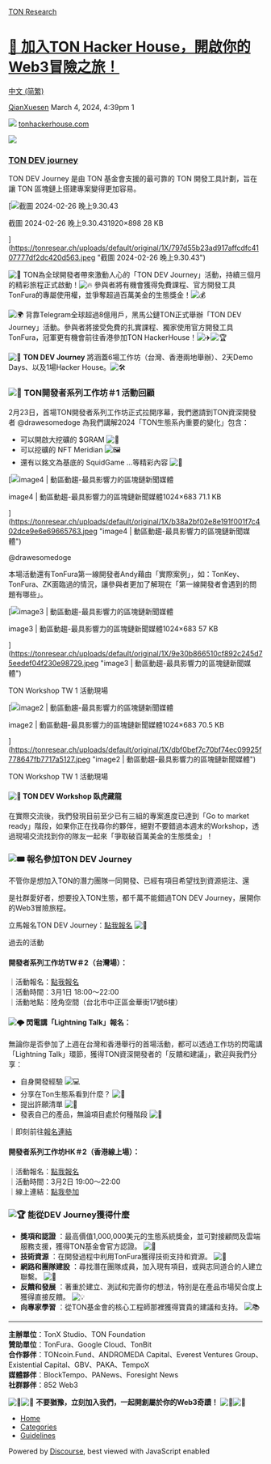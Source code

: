 [TON Research](/)

# [🌟 加入TON Hacker House，開啟你的Web3冒險之旅！](/t/ton-hacker-house-web3/509)

[中文 (简繁)](/c/zh/48) 

    

[QianXuesen](https://tonresear.ch/u/QianXuesen)   March 4, 2024, 4:39pm  1

![](https://tonresear.ch/uploads/default/original/1X/c2cad591381d37b7cf1e87f980d3ff220c4ab233.png) [tonhackerhouse.com](https://tonhackerhouse.com/zh-tc)

![](https://tonresear.ch/uploads/default/original/1X/4a4cc98c420d331646fefc0b2dcdb97557827c22.png)

### [TON DEV journey](https://tonhackerhouse.com/zh-tc)

TON DEV Journey 是由 TON 基金會支援的最可靠的 TON 開發工具計劃，旨在讓 TON 區塊鏈上搭建專案變得更加容易。

[![截圖 2024-02-26 晚上9.30.43](https://tonresear.ch/uploads/default/optimized/1X/797d55b23ad917affcdfc4107777df2dc420d563_2_690x322.jpeg)

截圖 2024-02-26 晚上9.30.431920×898 28 KB

](https://tonresear.ch/uploads/default/original/1X/797d55b23ad917affcdfc4107777df2dc420d563.jpeg "截圖 2024-02-26 晚上9.30.43")

![:tada:](https://tonresear.ch/images/emoji/twitter/tada.png?v=12 ":tada:") TON為全球開發者帶來激動人心的「TON DEV Journey」活動，持續三個月的精彩旅程正式啟動！![:fire:](https://tonresear.ch/images/emoji/twitter/fire.png?v=12 ":fire:") 參與者將有機會獲得免費課程、官方開發工具TonFura的專屬使用權，並爭奪超過百萬美金的生態獎金！![:moneybag:](https://tonresear.ch/images/emoji/twitter/moneybag.png?v=12 ":moneybag:")

![:earth_africa:](https://tonresear.ch/images/emoji/twitter/earth_africa.png?v=12 ":earth_africa:") 背靠Telegram全球超過8億用戶，黑馬公鏈TON正式舉辦「TON DEV Journey」活動。參與者將接受免費的扎實課程、獨家使用官方開發工具TonFura，冠軍更有機會前往香港參加TON HackerHouse！![:airplane:](https://tonresear.ch/images/emoji/twitter/airplane.png?v=12 ":airplane:")![:trophy:](https://tonresear.ch/images/emoji/twitter/trophy.png?v=12 ":trophy:")

![:date:](https://tonresear.ch/images/emoji/twitter/date.png?v=12 ":date:") **TON DEV Journey** 將涵蓋6場工作坊（台灣、香港兩地舉辦）、2天Demo Days、以及1場Hacker House。![:hammer_and_wrench:](https://tonresear.ch/images/emoji/twitter/hammer_and_wrench.png?v=12 ":hammer_and_wrench:")

### [](#ton1-1)![:rainbow:](https://tonresear.ch/images/emoji/twitter/rainbow.png?v=12 ":rainbow:") **TON開發者系列工作坊＃1 活動回顧**

2月23日，首場TON開發者系列工作坊正式拉開序幕，我們邀請到TON資深開發者 @drawesomedoge 為我們講解2024「TON生態系內重要的變化」包含：

*   可以開啟大挖礦的 $GRAM ![:gem:](https://tonresear.ch/images/emoji/twitter/gem.png?v=12 ":gem:")
*   可以挖礦的 NFT Meridian ![:framed_picture:](https://tonresear.ch/images/emoji/twitter/framed_picture.png?v=12 ":framed_picture:")
*   還有以銘文為基底的 SquidGame …等精彩內容 ![:squid:](https://tonresear.ch/images/emoji/twitter/squid.png?v=12 ":squid:")

[![image4 | 動區動趨-最具影響力的區塊鏈新聞媒體](https://tonresear.ch/uploads/default/optimized/1X/b38a2bf02e8e191f001f7c402dce9e6e69665763_2_690x460.jpeg)

image4 | 動區動趨-最具影響力的區塊鏈新聞媒體1024×683 71.1 KB

](https://tonresear.ch/uploads/default/original/1X/b38a2bf02e8e191f001f7c402dce9e6e69665763.jpeg "image4 | 動區動趨-最具影響力的區塊鏈新聞媒體")

@drawesomedoge

本場活動還有TonFura第一線開發者Andy藉由「實際案例」，如：TonKey、TonFura、ZK面臨過的情況，讓參與者更加了解現在「第一線開發者會遇到的問題有哪些」。

[![image3 | 動區動趨-最具影響力的區塊鏈新聞媒體](https://tonresear.ch/uploads/default/optimized/1X/9e30b866510cf892c245d75eedef04f230e98729_2_690x460.jpeg)

image3 | 動區動趨-最具影響力的區塊鏈新聞媒體1024×683 57 KB

](https://tonresear.ch/uploads/default/original/1X/9e30b866510cf892c245d75eedef04f230e98729.jpeg "image3 | 動區動趨-最具影響力的區塊鏈新聞媒體")

TON Workshop TW 1 活動現場

[![image2 | 動區動趨-最具影響力的區塊鏈新聞媒體](https://tonresear.ch/uploads/default/optimized/1X/dbf0bef7c70bf74ec09925f778647fb7717a5127_2_690x460.jpeg)

image2 | 動區動趨-最具影響力的區塊鏈新聞媒體1024×683 70.5 KB

](https://tonresear.ch/uploads/default/original/1X/dbf0bef7c70bf74ec09925f778647fb7717a5127.jpeg "image2 | 動區動趨-最具影響力的區塊鏈新聞媒體")

TON Workshop TW 1 活動現場

#### [](#ton-dev-workshop-2)![:dragon:](https://tonresear.ch/images/emoji/twitter/dragon.png?v=12 ":dragon:") **TON DEV Workshop 臥虎藏龍**

在實際交流後，我們發現目前至少已有三組的專案進度已達到「Go to market ready」階段，如果你正在找尋你的夥伴，絕對不要錯過本週末的Workshop，透過現場交流找到你的隊友一起來「爭取破百萬美金的生態獎金」！

### [](#ton-dev-journey-3)![:tickets:](https://tonresear.ch/images/emoji/twitter/tickets.png?v=12 ":tickets:") **報名參加TON DEV Journey**

不管你是想加入TON的潛力團隊一同開發、已經有項目希望找到資源挹注、還

是社群愛好者，想要投入TON生態，都千萬不能錯過TON DEV Journey，展開你的Web3冒險旅程。

立馬報名TON DEV Journey：[點我報名](https://lu.ma/tondevjourney) ![:rocket:](https://tonresear.ch/images/emoji/twitter/rocket.png?v=12 ":rocket:")

過去的活動

#### [](#tw2-4)**開發者系列工作坊TW＃2（台灣場）**：

｜活動報名：[點我報名](https://lu.ma/tondevworkshoptw02)  
｜活動時間：3月1日 18:00～22:00  
｜活動地點：陸角空間（台北市中正區金華街17號6樓）

#### [](#lightning-talk-5)![:cloud_with_lightning:](https://tonresear.ch/images/emoji/twitter/cloud_with_lightning.png?v=12 ":cloud_with_lightning:") 閃電講「Lightning Talk」報名：

無論你是否參加了上週在台灣和香港舉行的首場活動，都可以透過工作坊的閃電講「Lightning Talk」環節，獲得TON資深開發者的「反饋和建議」，歡迎與我們分享：

*   自身開發經驗 ![:computer:](https://tonresear.ch/images/emoji/twitter/computer.png?v=12 ":computer:")
*   分享在Ton生態系看到什麼？ ![:seedling:](https://tonresear.ch/images/emoji/twitter/seedling.png?v=12 ":seedling:")
*   提出許願清單 ![:memo:](https://tonresear.ch/images/emoji/twitter/memo.png?v=12 ":memo:")
*   發表自己的產品，無論項目處於何種階段 ![:rocket:](https://tonresear.ch/images/emoji/twitter/rocket.png?v=12 ":rocket:")

｜即刻前往[報名連結](https://docs.google.com/forms/d/e/1FAIpQLSej8UDfIbIzgy1dER2YmXo6lE-mP1Vpevlb5aScmfY3RxvaeA/viewform)

#### [](#hk2-6)**開發者系列工作坊HK＃2（香港線上場）**：

｜活動報名：[點我報名](https://lu.ma/tondevworkshophk02)  
｜活動時間：3月2日 19:00～22:00  
｜線上連結：[點我參加](https://lihi.cc/808o5)

### [](#dev-journey-7)![:trophy:](https://tonresear.ch/images/emoji/twitter/trophy.png?v=12 ":trophy:") **能從DEV Journey獲得什麼**

*   **獎項和認證** ：最高價值1,000,000美元的生態系統獎金，並可對接顧問及雲端服務支援，獲得TON基金會官方認證。 ![:medal_sports:](https://tonresear.ch/images/emoji/twitter/medal_sports.png?v=12 ":medal_sports:")
*   **技術資源** ：在開發過程中利用TonFura獲得技術支持和資源。 ![:wrench:](https://tonresear.ch/images/emoji/twitter/wrench.png?v=12 ":wrench:")
*   **網路和團隊建設** ：尋找潛在團隊成員，加入現有項目，或與志同道合的人建立聯繫。 ![:busts_in_silhouette:](https://tonresear.ch/images/emoji/twitter/busts_in_silhouette.png?v=12 ":busts_in_silhouette:")
*   **反饋和發展** ：著重於建立、測試和完善你的想法，特別是在產品市場契合度上獲得直接反饋。 ![:bulb:](https://tonresear.ch/images/emoji/twitter/bulb.png?v=12 ":bulb:")
*   **向專家學習** ：從TON基金會的核心工程師那裡獲得寶貴的建議和支持。 ![:books:](https://tonresear.ch/images/emoji/twitter/books.png?v=12 ":books:")

* * *

**主辦單位**：TonX Studio、TON Foundation  
**贊助單位**：TonFura、Google Cloud、TonBit  
**合作夥伴**：TONcoin.Fund、ANDROMEDA Capital、Everest Ventures Group、Existential Capital、GBV、PAKA、TempoX  
**媒體夥伴**：BlockTempo、PANews、Foresight News  
**社群夥伴**：852 Web3

![:rocket:](https://tonresear.ch/images/emoji/twitter/rocket.png?v=12 ":rocket:")![:star2:](https://tonresear.ch/images/emoji/twitter/star2.png?v=12 ":star2:") **不要猶豫，立刻加入我們，一起開創屬於你的Web3奇蹟！** ![:star2:](https://tonresear.ch/images/emoji/twitter/star2.png?v=12 ":star2:")![:rocket:](https://tonresear.ch/images/emoji/twitter/rocket.png?v=12 ":rocket:")

 

*   [Home](/)
*   [Categories](/categories)
*   [Guidelines](/guidelines)

Powered by [Discourse](https://www.discourse.org), best viewed with JavaScript enabled